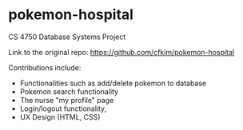# pokemon-hospital

CS 4750 Database Systems Project

Link to the original repo: https://github.com/cfkim/pokemon-hospital

Contributions include:
- Functionalities such as add/delete pokemon to database
- Pokemon search functionality
- The nurse "my profile" page
- Login/logout functionality,
- UX Design (HTML, CSS)

